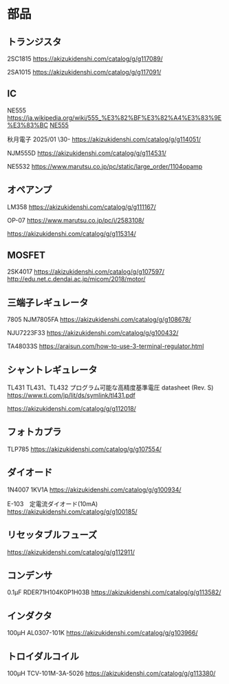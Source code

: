 # 部品
## トランジスタ
2SC1815
https://akizukidenshi.com/catalog/g/g117089/

2SA1015
https://akizukidenshi.com/catalog/g/g117091/

## IC
NE555
https://ja.wikipedia.org/wiki/555_%E3%82%BF%E3%82%A4%E3%83%9E%E3%83%BC
[NE555](https://github.com/JM3IIL/AmateurRadio/blob/main/NE555.md)

秋月電子 2025/01 \30-
https://akizukidenshi.com/catalog/g/g114051/

NJM555D
https://akizukidenshi.com/catalog/g/g114531/

NE5532
https://www.marutsu.co.jp/pc/static/large_order/1104opamp

## オペアンプ
LM358
https://akizukidenshi.com/catalog/g/g111167/

OP-07
https://www.marutsu.co.jp/pc/i/2583108/

https://akizukidenshi.com/catalog/g/g115314/




## MOSFET
2SK4017
https://akizukidenshi.com/catalog/g/g107597/
http://edu.net.c.dendai.ac.jp/micom/2018/motor/

## 三端子レギュレータ
7805
NJM7805FA
https://akizukidenshi.com/catalog/g/g108678/

NJU7223F33
https://akizukidenshi.com/catalog/g/g100432/

TA48033S
https://araisun.com/how-to-use-3-terminal-regulator.html

## シャントレギュレータ
TL431
TL431、TL432 プログラム可能な高精度基準電圧 datasheet (Rev. S)
https://www.ti.com/jp/lit/ds/symlink/tl431.pdf

https://akizukidenshi.com/catalog/g/g112018/


## フォトカプラ
TLP785
https://akizukidenshi.com/catalog/g/g107554/


## ダイオード
1N4007 1KV1A
https://akizukidenshi.com/catalog/g/g100934/

E-103　定電流ダイオード(10mA)
https://akizukidenshi.com/catalog/g/g100185/

## リセッタブルフューズ

https://akizukidenshi.com/catalog/g/g112911/


## コンデンサ
0.1μF
RDER71H104K0P1H03B
https://akizukidenshi.com/catalog/g/g113582/

## インダクタ
100μH
AL0307-101K
https://akizukidenshi.com/catalog/g/g103966/

## トロイダルコイル
100μH
TCV-101M-3A-5026
https://akizukidenshi.com/catalog/g/g113380/

